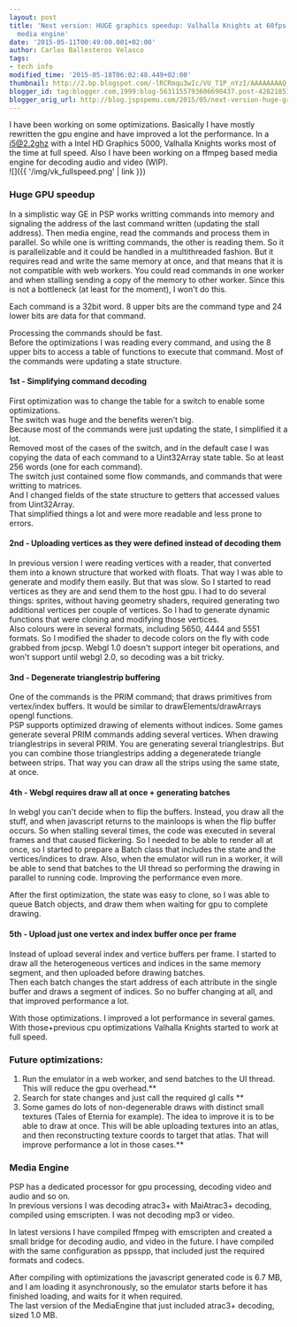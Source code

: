 ```yaml
---
layout: post
title: 'Next version: HUGE graphics speedup: Valhalla Knights at 60fps + ffmpeg based
  media engine'
date: '2015-05-11T00:49:00.001+02:00'
author: Carlos Ballesteros Velasco
tags:
- tech info
modified_time: '2015-05-18T06:02:48.449+02:00'
thumbnail: http://2.bp.blogspot.com/-lRCRmqu3wIc/VU_T1P_nYzI/AAAAAAAAQ_s/AQJL-Mio3Y0/s72-c/vk_fullspeed.png
blogger_id: tag:blogger.com,1999:blog-5631155793606690437.post-4282185199809098907
blogger_orig_url: http://blog.jspspemu.com/2015/05/next-version-huge-graphics-speedup.html
---
```


I have been working on some optimizations. Basically I have mostly rewritten the gpu engine and have improved a lot the performance. In a i5@2.2ghz with a Intel HD Graphics 5000, Valhalla Knights works most of the time at full speed. Also I have been working on a ffmpeg based media engine for decoding audio and video (WIP).  
![]({{ '/img/vk_fullspeed.png' | link }})

<!--more-->

### Huge GPU speedup

In a simplistic way GE in PSP works writting commands into memory and signaling the address of the last command written (updating the stall address). Then media engine, read the commands and process them in parallel. So while one is writting commands, the other is reading them. So it is parallelizable and it could be handled in a multithreaded fashion. But it requires read and write the same memory at once, and that means that it is not compatible with web workers. You could read commands in one worker and when stalling sending a copy of the memory to other worker. Since this is not a bottleneck (at least for the moment), I won't do this.  

Each command is a 32bit word. 8 upper bits are the command type and 24 lower bits are data for that command.  

Processing the commands should be fast.  
Before the optimizations I was reading every command, and using the 8 upper bits to access a table of functions to execute that command. Most of the commands were updating a state structure.  

#### 1st - Simplifying command decoding
First optimization was to change the table for a switch to enable some optimizations.  
The switch was huge and the benefits weren't big.  
Because most of the commands were just updating the state, I simplified it a lot.  
Removed most of the cases of the switch, and in the default case I was copying the data of each command to a Uint32Array state table. So at least 256 words (one for each command).  
The switch just contained some flow commands, and commands that were writting to matrices.  
And I changed fields of the state structure to getters that accessed values from Uint32Array.  
That simplified things a lot and were more readable and less prone to errors.  

#### 2nd - Uploading vertices as they were defined instead of decoding them
In previous version I were reading vertices with a reader, that converted them into a known structure that worked with floats. That way I was able to generate and modify them easily. But that was slow. So I started to read vertices as they are and send them to the host gpu. I had to do several things: sprites, without having geometry shaders, required generating two additional vertices per couple of vertices. So I had to generate dynamic functions that were cloning and modifying those vertices.  
Also colours were in several formats, including 5650, 4444 and 5551 formats. So I modified the shader to decode colors on the fly with code grabbed from jpcsp. Webgl 1.0 doesn't support integer bit operations, and won't support until webgl 2.0, so decoding was a bit tricky.  

#### 3nd - Degenerate trianglestrip buffering
One of the commands is the PRIM command; that draws primitives from vertex/index buffers. It would be similar to drawElements/drawArrays opengl functions.  
PSP supports optimized drawing of elements without indices. Some games generate several PRIM commands adding several vertices. When drawing trianglestrips in several PRIM. You are generating several trianglestrips. But you can combine those trianglestrips adding a degeneratede triangle between strips. That way you can draw all the strips using the same state, at once.  

#### 4th - Webgl requires draw all at once + generating batches
In webgl you can't decide when to flip the buffers. Instead, you draw all the stuff, and when javascript returns to the mainloops is when the flip buffer occurs. So when stalling several times, the code was executed in several frames and that caused flickering. So I needed to be able to render all at once, so I started to prepare a Batch class that includes the state and the vertices/indices to draw. Also, when the emulator will run in a worker, it will be able to send that batches to the UI thread so performing the drawing in parallel to running code. Improving the performance even more.  

After the first optimization, the state was easy to clone, so I was able to queue Batch objects, and draw them when waiting for gpu to complete drawing.  

#### 5th - Upload just one vertex and index buffer once per frame
Instead of upload several index and vertice buffers per frame. I started to draw all the heterogeneous vertices and indices in the same memory segment, and then uploaded before drawing batches.  
Then each batch changes the start address of each attribute in the single buffer and draws a segment of indices. So no buffer changing at all, and that improved performance a lot.  

With those optimizations. I improved a lot performance in several games. With those+previous cpu optimizations Valhalla Knights started to work at full speed.  

### Future optimizations:

1. Run the emulator in a web worker, and send batches to the UI thread. This will reduce the gpu overhead.**  
2. Search for state changes and just call the required gl calls **  
3. Some games do lots of non-degenerable draws with distinct small textures (Tales of Eternia for example). The idea to improve it is to be able to draw at once. This will be able uploading textures into an atlas, and then reconstructing texture coords to target that atlas. That will improve performance a lot in those cases.**  

### Media Engine

PSP has a dedicated processor for gpu processing, decoding video and audio and so on.  
In previous versions I was decoding atrac3+ with MaiAtrac3+ decoding, compiled using emscripten. I was not decoding mp3 or video.  

In latest versions I have compiled ffmpeg with emscripten and created a small bridge for decoding audio, and video in the future. I have compiled with the same configuration as ppsspp, that included just the required formats and codecs.  

After compiling with optimizations the javascript generated code is 6.7 MB, and I am loading it asynchronously, so the emulator starts before it has finished loading, and waits for it when required.  
The last version of the MediaEngine that just included atrac3+ decoding, sized 1.0 MB.
